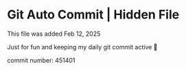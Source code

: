 # Git Auto Commit | Hidden File

This file was added Feb 12, 2025

Just for fun and keeping my daily git commit active 🤪

commit number: 451401

